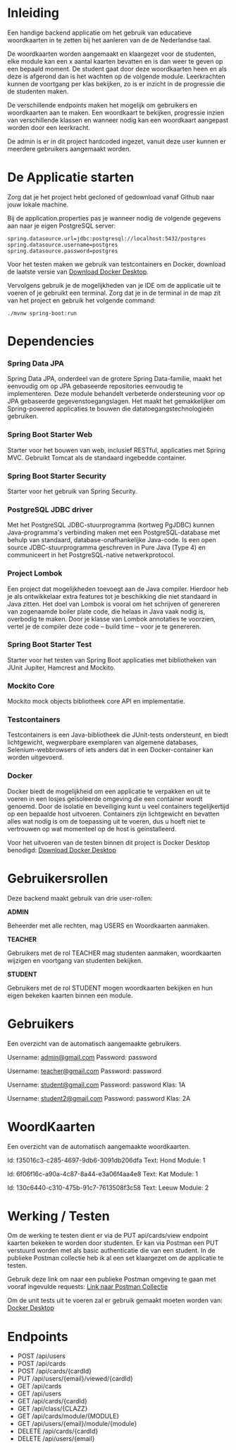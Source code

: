 # Inleiding

Een handige backend applicatie om het gebruik van educatieve woordkaarten in te zetten bij het aanleren van de de Nederlandse taal.

De woordkaarten worden aangemaakt en klaargezet voor de studenten, elke module kan een x aantal kaarten bevatten en is dan weer te geven op een bepaald moment. De student gaat door deze woordkaarten heen en als deze is afgerond dan is het wachten op de volgende module. Leerkrachten kunnen de voortgang per klas bekijken, zo is er inzicht in de progressie die de studenten maken.

De verschillende endpoints maken het mogelijk om gebruikers en woordkaarten aan te maken. Een woordkaart te bekijken, progressie inzien van verschillende klassen en wanneer nodig kan een woordkaart aangepast worden door een leerkracht.

De admin is er in dit project hardcoded ingezet, vanuit deze user kunnen er meerdere gebruikers aangemaakt worden.



# De Applicatie starten

Zorg dat je het project hebt gecloned of gedownload vanaf Github naar jouw lokale machine.

Bij de application.properties pas je wanneer nodig de volgende gegevens aan naar je eigen PostgreSQL server:

`spring.datasource.url=jdbc:postgresql://localhost:5432/postgres
spring.datasource.username=postgres
spring.datasource.password=postgres`

Voor het testen maken we gebruik van testcontainers en Docker, download de laatste versie van [Download Docker Desktop](https://www.docker.com/products/docker-desktop).

Vervolgens gebruik je de mogelijkheden van je IDE om de applicatie uit te voeren of je gebruikt een terminal. Zorg dat je in de terminal in de map zit van het project en gebruik het volgende command:

`./mvnw spring-boot:run`



# Dependencies

### Spring Data JPA

Spring Data JPA, onderdeel van de grotere Spring Data-familie, maakt het eenvoudig om op JPA gebaseerde repositories eenvoudig te implementeren. Deze module behandelt verbeterde ondersteuning voor op JPA gebaseerde gegevenstoegangslagen. Het maakt het gemakkelijker om Spring-powered applicaties te bouwen die datatoegangstechnologieën gebruiken.

### Spring Boot Starter Web

Starter voor het bouwen van web, inclusief RESTful, applicaties met Spring MVC. Gebruikt Tomcat als de standaard ingebedde container.

### Spring Boot Starter Security

Starter voor het gebruik van Spring Security.

### PostgreSQL JDBC driver

Met het PostgreSQL JDBC-stuurprogramma (kortweg PgJDBC) kunnen Java-programma's verbinding maken met een PostgreSQL-database met behulp van standaard, database-onafhankelijke Java-code. Is een open source JDBC-stuurprogramma geschreven in Pure Java (Type 4) en communiceert in het PostgreSQL-native netwerkprotocol.

### Project Lombok

Een project dat mogelijkheden toevoegt aan de Java compiler. Hierdoor heb je als ontwikkelaar extra features tot je beschikking die niet standaard in Java zitten. Het doel van Lombok is vooral om het schrijven of genereren van zogenaamde boiler plate code, die helaas in Java vaak nodig is, overbodig te maken. Door je klasse van Lombok annotaties te voorzien, vertel je de compiler deze code – build time – voor je te genereren.

### Spring Boot Starter Test

Starter voor het testen van Spring Boot applicaties met bibliotheken van JUnit Jupiter, Hamcrest and Mockito.

### Mockito Core

Mockito mock objects bibliotheek core API en implementatie.

### Testcontainers

Testcontainers is een Java-bibliotheek die JUnit-tests ondersteunt, en biedt lichtgewicht, wegwerpbare exemplaren van algemene databases, Selenium-webbrowsers of iets anders dat in een Docker-container kan worden uitgevoerd.

### Docker

Docker biedt de mogelijkheid om een applicatie te verpakken en uit te voeren in een losjes geïsoleerde omgeving die een container wordt genoemd. Door de isolatie en beveiliging kunt u veel containers tegelijkertijd op een bepaalde host uitvoeren. Containers zijn lichtgewicht en bevatten alles wat nodig is om de toepassing uit te voeren, dus u hoeft niet te vertrouwen op wat momenteel op de host is geïnstalleerd.

Voor het uitvoeren van de testen binnen dit project is Docker Desktop benodigd: [Download Docker Desktop](https://www.docker.com/products/docker-desktop)

# Gebruikersrollen

Deze backend maakt gebruik van drie user-rollen:

**ADMIN**

Beheerder met alle rechten, mag USERS en Woordkaarten aanmaken.

**TEACHER**

Gebruikers met de rol TEACHER mag studenten aanmaken, woordkaarten wijzigen en voortgang van studenten bekijken.

**STUDENT**

Gebruikers met de rol STUDENT mogen woordkaarten bekijken en hun eigen bekeken kaarten binnen een module.

# Gebruikers

Een overzicht van de automatisch aangemaakte gebruikers.

Username:	admin@gmail.com
Password:	password

Username:	teacher@gmail.com
Password:	password

Username:	student@gmail.com
Password:	password
Klas:		1A

Username:	student2@gmail.com
Password:	password
Klas:		2A



# WoordKaarten

Een overzicht van de automatisch aangemaakte woordkaarten.

Id: f35016c3-c285-4697-9db6-3091db206dfa
Text: Hond
Module: 1

Id: 6f06f16c-a90a-4c87-8a44-e3a06f4aa4e8
Text: Kat
Module: 1

Id: 130c6440-c310-475b-91c7-7613508f3c58
Text: Leeuw
Module: 2

# Werking / Testen

Om de werking te testen dient er via de PUT api/cards/view endpoint kaarten bekeken te worden door studenten. Er kan via Postman een PUT verstuurd worden met als basic authenticatie die van een student. In de publieke Postman collectie heb ik al een set klaargezet om de applicatie te testen.

Gebruik deze link om naar een publieke Postman omgeving te gaan met vooraf ingevulde requests:
[Link naar Postman Collectie](https://www.postman.com/ttrinh85/workspace/public/collection/17433272-223b9c9b-b936-443c-a80f-a74d26a10a34)

Om de unit tests uit te voeren zal er gebruik gemaakt moeten worden van: [Docker Desktop](https://www.docker.com/products/docker-desktop)

# Endpoints


* POST 	    /api/users
* POST 	    /api/cards
* POST 		/api/cards/{cardId}
* PUT 		/api/users/{email}/viewed/{cardId}
* GET       /api/cards
* GET 		/api/users
* GET 		/api/cards/{cardId}
* GET 		/api/class/{CLAZZ}
* GET 		/api/cards/module/{MODULE}
* GET 		/api/users/{email}/module/{module}
* DELETE 	/api/cards/{cardId}
* DELETE 	/api/users/{email}

